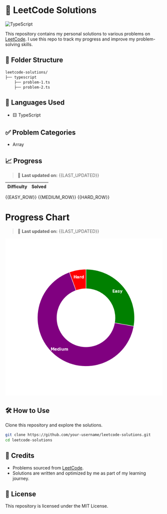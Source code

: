 # 🧠 LeetCode Solutions

![TypeScript](https://img.shields.io/badge/Language-TypeScript-blue?style=flat-square)

This repository contains my personal solutions to various problems on [LeetCode](https://leetcode.com/). I use this repo to track my progress and improve my problem-solving skills.

## 📂 Folder Structure

```
leetcode-solutions/
├── typescript
    ├── problem-1.ts
    ├── problem-2.ts
```

## 🚀 Languages Used

- 🟨 TypeScript

## ✅ Problem Categories

- Array

## 📈 Progress

> 📅 **Last updated on:** {{LAST_UPDATED}}

| Difficulty | Solved |
| ---------- | ------ |

{{EASY_ROW}}
{{MEDIUM_ROW}}
{{HARD_ROW}}

# Progress Chart

> 📅 **Last updated on:** {{LAST_UPDATED}}

![Chart](assets/problem-solved-count-chart.png)

## 🛠️ How to Use

Clone this repository and explore the solutions.

```bash
git clone https://github.com/your-username/leetcode-solutions.git
cd leetcode-solutions
```

## 🌟 Credits

- Problems sourced from [LeetCode](https://leetcode.com/).
- Solutions are written and optimized by me as part of my learning journey.

## 📜 License

This repository is licensed under the MIT License.
